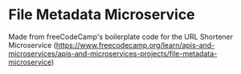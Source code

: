 # File Metadata Microservice

Made from freeCodeCamp's boilerplate code for the URL Shortener Microservice (https://www.freecodecamp.org/learn/apis-and-microservices/apis-and-microservices-projects/file-metadata-microservice)
